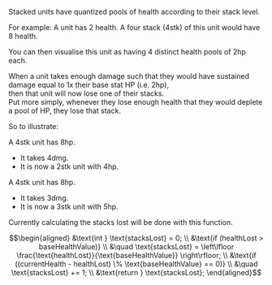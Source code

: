 
Stacked units have quantized pools of health according to their stack level.

For example:
A unit has 2 health.
A four stack (4stk) of this unit would have 8 health.

You can then visualise this unit as having 4 distinct health pools of 2hp each.

When a unit takes enough damage such that they would have sustained damage equal to 1x their base stat HP (i.e. 2hp),\
then that unit will now lose one of their stacks.\
Put more simply, whenever they lose enough health that they would deplete a pool of HP, they lose that stack.

So to illustrate:

A 4stk unit has 8hp.
* It takes 4dmg.
* It is now a 2stk unit with 4hp.

A 4stk unit has 8hp.
* It takes 3dmg.
* It is now a 3stk unit with 5hp.

Currently calculating the stacks lost will be done with this function.
```math
\begin{aligned}
&\text{int } \text{stacksLost} = 0; \\
&\text{if (healthLost > baseHealthValue)} \\
&\quad \text{stacksLost} = \left\lfloor \frac{\text{healthLost}}{\text{baseHealthValue}} \right\rfloor; \\
&\text{if ((currentHealth - healthLost) \% \text{baseHealthValue} == 0)} \\
&\quad \text{stacksLost} += 1; \\
&\text{return } \text{stacksLost};
\end{aligned}
```
